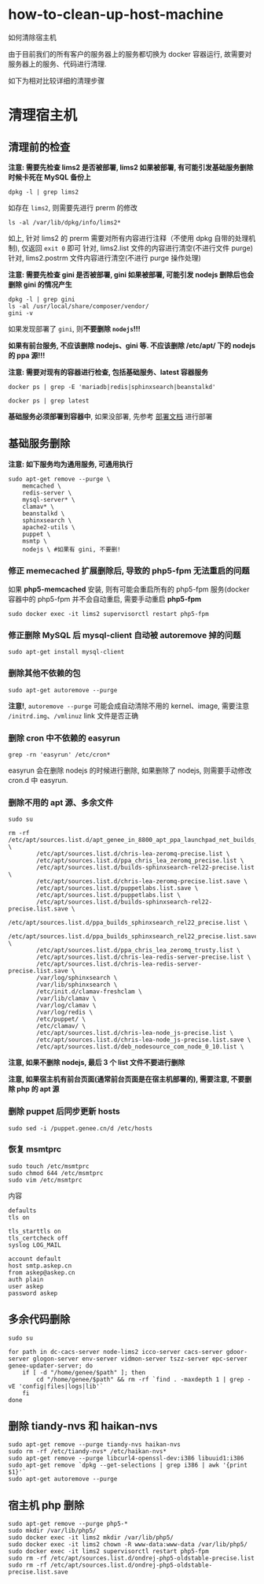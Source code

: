 # how-to-clean-up-host-machine

如何清除宿主机

由于目前我们的所有客户的服务器上的服务都切换为 docker 容器运行, 故需要对服务器上的服务、代码进行清理.

如下为相对比较详细的清理步骤

# 清理宿主机


## 清理前的检查


**注意: 需要先检查 lims2 是否被部署, lims2 如果被部署, 有可能引发基础服务删除时候卡死在 MySQL 备份上**
```
dpkg -l | grep lims2
```

如存在 `lims2`, 则需要先进行 prerm 的修改

```
ls -al /var/lib/dpkg/info/lims2*
```

如上, 针对 lims2 的 prerm 需要对所有内容进行注释（不使用 dpkg 自带的处理机制), 仅返回 `exit 0` 即可
针对, lims2.list 文件的内容进行清空(不进行文件 purge)
针对, lims2.postrm 文件内容进行清空(不进行 purge 操作处理)

**注意: 需要先检查 gini 是否被部署, gini 如果被部署, 可能引发 nodejs 删除后也会删除 gini 的情况产生**

```
dpkg -l | grep gini
ls -al /usr/local/share/composer/vendor/
gini -v
```

如果发现部署了 `gini`, 则**不要删除 `nodejs`!!!** 

**如果有前台服务, 不应该删除 nodejs、gini 等. 不应该删除 /etc/apt/ 下的 nodejs 的 ppa 源!!!**


**注意: 需要对现有的容器进行检查, 包括基础服务、latest 容器服务**

```
docker ps | grep -E 'mariadb|redis|sphinxsearch|beanstalkd'
```

```
docker ps | grep latest
```

**基础服务必须部署到容器中**, 如果没部署, 先参考 [部署文档](https://github.com/genee-tools/lims2-deploy-doc) 进行部署

## 基础服务删除

**注意: 如下服务均为通用服务, 可通用执行**

```
sudo apt-get remove --purge \
    memcached \
    redis-server \
    mysql-server* \
    clamav* \
    beanstalkd \
    sphinxsearch \
    apache2-utils \
    puppet \
    msmtp \
    nodejs \ #如果有 gini, 不要删!
```

### 修正 memecached 扩展删除后, 导致的 php5-fpm 无法重启的问题

如果 **php5-memcached** 安装, 则有可能会重启所有的 php5-fpm 服务(docker 容器中的 php5-fpm 并不会自动重启, 需要手动重启 **php5-fpm**

```
sudo docker exec -it lims2 supervisorctl restart php5-fpm
```

### 修正删除 MySQL 后 mysql-client 自动被 autoremove 掉的问题

```
sudo apt-get install mysql-client
```

### 删除其他不依赖的包

```
sudo apt-get autoremove --purge
```

**注意!**, `autoremove --purge` 可能会成自动清除不用的 kernel、image, 需要注意 `/initrd.img`、`/vmlinuz` link 文件是否正确

### 删除 cron 中不依赖的 easyrun

```
grep -rn 'easyrun' /etc/cron*
```

easyrun 会在删除 nodejs 的时候进行删除, 如果删除了 nodejs, 则需要手动修改 cron.d 中 easyrun.


### 删除不用的 apt 源、多余文件

```
sudo su 

rm -rf /etc/apt/sources.list.d/apt_genee_in_8800_apt_ppa_launchpad_net_builds_sphinxsearch_rel22_ubuntu.list \
        /etc/apt/sources.list.d/chris-lea-zeromq-precise.list \
        /etc/apt/sources.list.d/ppa_chris_lea_zeromq_precise.list \
        /etc/apt/sources.list.d/builds-sphinxsearch-rel22-precise.list \
        /etc/apt/sources.list.d/chris-lea-zeromq-precise.list.save \
        /etc/apt/sources.list.d/puppetlabs.list.save \
        /etc/apt/sources.list.d/puppetlabs.list \
        /etc/apt/sources.list.d/builds-sphinxsearch-rel22-precise.list.save \
        /etc/apt/sources.list.d/ppa_builds_sphinxsearch_rel22_precise.list \
        /etc/apt/sources.list.d/ppa_builds_sphinxsearch_rel22_precise.list.save \
        /etc/apt/sources.list.d/ppa_chris_lea_zeromq_trusty.list \
        /etc/apt/sources.list.d/chris-lea-redis-server-precise.list \
        /etc/apt/sources.list.d/chris-lea-redis-server-precise.list.save \
        /var/log/sphinxsearch \
        /var/lib/sphinxsearch \
        /etc/init.d/clamav-freshclam \
        /var/lib/clamav \
        /var/log/clamav \
        /var/log/redis \
        /etc/puppet/ \
        /etc/clamav/ \
        /etc/apt/sources.list.d/chris-lea-node_js-precise.list \
        /etc/apt/sources.list.d/chris-lea-node_js-precise.list.save \
        /etc/apt/sources.list.d/deb_nodesource_com_node_0_10.list \
```

**注意, 如果不删除 nodejs, 最后 3 个 list 文件不要进行删除**

**注意, 如果宿主机有前台页面(通常前台页面是在宿主机部署的), 需要注意, 不要删除 php 的 apt 源**

### 删除 puppet 后同步更新 hosts

```
sudo sed -i /puppet.genee.cn/d /etc/hosts
```

### 恢复 msmtprc 

```
sudo touch /etc/msmtprc
sudo chmod 644 /etc/msmtprc
sudo vim /etc/msmtprc
```

内容
```
defaults
tls on

tls_starttls on
tls_certcheck off
syslog LOG_MAIL

account default
host smtp.askep.cn
from askep@askep.cn
auth plain
user askep
password askep
```

## 多余代码删除

```
sudo su

for path in dc-cacs-server node-lims2 icco-server cacs-server gdoor-server glogon-server env-server vidmon-server tszz-server epc-server genee-updater-server; do
    if [ -d "/home/genee/$path" ]; then
        cd "/home/genee/$path" && rm -rf `find . -maxdepth 1 | grep -vE 'config|files|logs|lib'`
    fi
done

```

## 删除 tiandy-nvs 和 haikan-nvs

```
sudo apt-get remove --purge tiandy-nvs haikan-nvs
sudo rm -rf /etc/tiandy-nvs* /etc/haikan-nvs*
sudo apt-get remove --purge libcurl4-openssl-dev:i386 libuuid1:i386
sudo apt-get remove `dpkg --get-selections | grep i386 | awk '{print $1}'`
sudo apt-get autoremove --purge
```

## 宿主机 php 删除

```
sudo apt-get remove --purge php5-*
sudo mkdir /var/lib/php5/
sudo docker exec -it lims2 mkdir /var/lib/php5/
sudo docker exec -it lims2 chown -R www-data:www-data /var/lib/php5/
sudo docker exec -it lims2 supervisorctl restart php5-fpm
sudo rm -rf /etc/apt/sources.list.d/ondrej-php5-oldstable-precise.list
sudo rm -rf /etc/apt/sources.list.d/ondrej-php5-oldstable-precise.list.save
```
